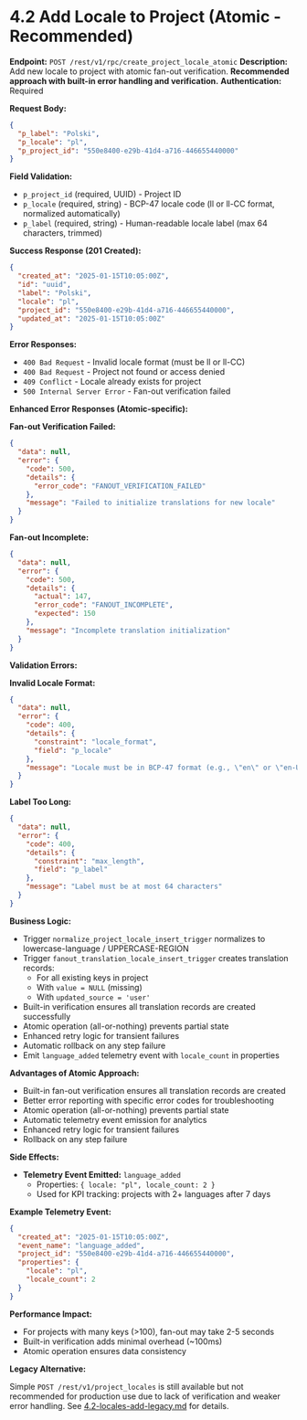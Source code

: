 # 4.2 Add Locale to Project (Atomic - Recommended)

**Endpoint:** `POST /rest/v1/rpc/create_project_locale_atomic`
**Description:** Add new locale to project with atomic fan-out verification. **Recommended approach with built-in error handling and verification.**
**Authentication:** Required

**Request Body:**

```json
{
  "p_label": "Polski",
  "p_locale": "pl",
  "p_project_id": "550e8400-e29b-41d4-a716-446655440000"
}
```

**Field Validation:**

- `p_project_id` (required, UUID) - Project ID
- `p_locale` (required, string) - BCP-47 locale code (ll or ll-CC format, normalized automatically)
- `p_label` (required, string) - Human-readable locale label (max 64 characters, trimmed)

**Success Response (201 Created):**

```json
{
  "created_at": "2025-01-15T10:05:00Z",
  "id": "uuid",
  "label": "Polski",
  "locale": "pl",
  "project_id": "550e8400-e29b-41d4-a716-446655440000",
  "updated_at": "2025-01-15T10:05:00Z"
}
```

**Error Responses:**

- `400 Bad Request` - Invalid locale format (must be ll or ll-CC)
- `400 Bad Request` - Project not found or access denied
- `409 Conflict` - Locale already exists for project
- `500 Internal Server Error` - Fan-out verification failed

**Enhanced Error Responses (Atomic-specific):**

**Fan-out Verification Failed:**

```json
{
  "data": null,
  "error": {
    "code": 500,
    "details": {
      "error_code": "FANOUT_VERIFICATION_FAILED"
    },
    "message": "Failed to initialize translations for new locale"
  }
}
```

**Fan-out Incomplete:**

```json
{
  "data": null,
  "error": {
    "code": 500,
    "details": {
      "actual": 147,
      "error_code": "FANOUT_INCOMPLETE",
      "expected": 150
    },
    "message": "Incomplete translation initialization"
  }
}
```

**Validation Errors:**

**Invalid Locale Format:**

```json
{
  "data": null,
  "error": {
    "code": 400,
    "details": {
      "constraint": "locale_format",
      "field": "p_locale"
    },
    "message": "Locale must be in BCP-47 format (e.g., \"en\" or \"en-US\")"
  }
}
```

**Label Too Long:**

```json
{
  "data": null,
  "error": {
    "code": 400,
    "details": {
      "constraint": "max_length",
      "field": "p_label"
    },
    "message": "Label must be at most 64 characters"
  }
}
```

**Business Logic:**

- Trigger `normalize_project_locale_insert_trigger` normalizes to lowercase-language / UPPERCASE-REGION
- Trigger `fanout_translation_locale_insert_trigger` creates translation records:
  - For all existing keys in project
  - With `value = NULL` (missing)
  - With `updated_source = 'user'`
- Built-in verification ensures all translation records are created successfully
- Atomic operation (all-or-nothing) prevents partial state
- Enhanced retry logic for transient failures
- Automatic rollback on any step failure
- Emit `language_added` telemetry event with `locale_count` in properties

**Advantages of Atomic Approach:**

- Built-in fan-out verification ensures all translation records are created
- Better error reporting with specific error codes for troubleshooting
- Atomic operation (all-or-nothing) prevents partial state
- Automatic telemetry event emission for analytics
- Enhanced retry logic for transient failures
- Rollback on any step failure

**Side Effects:**

- **Telemetry Event Emitted:** `language_added`
  - Properties: `{ locale: "pl", locale_count: 2 }`
  - Used for KPI tracking: projects with 2+ languages after 7 days

**Example Telemetry Event:**

```json
{
  "created_at": "2025-01-15T10:05:00Z",
  "event_name": "language_added",
  "project_id": "550e8400-e29b-41d4-a716-446655440000",
  "properties": {
    "locale": "pl",
    "locale_count": 2
  }
}
```

**Performance Impact:**

- For projects with many keys (>100), fan-out may take 2-5 seconds
- Built-in verification adds minimal overhead (~100ms)
- Atomic operation ensures data consistency

**Legacy Alternative:**

Simple `POST /rest/v1/project_locales` is still available but not recommended for production use due to lack of verification and weaker error handling. See [4.2-locales-add-legacy.md](./4.2-locales-add-legacy.md) for details.
